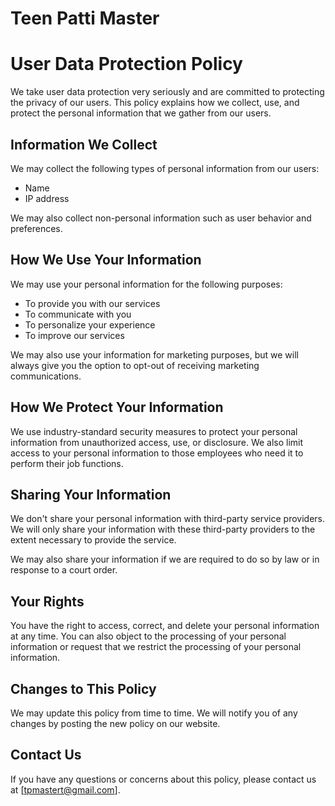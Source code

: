 
# Teen Patti Master


# User Data Protection Policy

We take user data protection very seriously and are committed to protecting the privacy of our users. This policy explains how we collect, use, and protect the personal information that we gather from our users.

## Information We Collect

We may collect the following types of personal information from our users:

- Name
- IP address

We may also collect non-personal information such as user behavior and preferences.

## How We Use Your Information

We may use your personal information for the following purposes:

- To provide you with our services
- To communicate with you
- To personalize your experience
- To improve our services

We may also use your information for marketing purposes, but we will always give you the option to opt-out of receiving marketing communications.

## How We Protect Your Information

We use industry-standard security measures to protect your personal information from unauthorized access, use, or disclosure. We also limit access to your personal information to those employees who need it to perform their job functions.

## Sharing Your Information

We don't share your personal information with third-party service providers. We will only share your information with these third-party providers to the extent necessary to provide the service.

We may also share your information if we are required to do so by law or in response to a court order.

## Your Rights

You have the right to access, correct, and delete your personal information at any time. You can also object to the processing of your personal information or request that we restrict the processing of your personal information.

## Changes to This Policy

We may update this policy from time to time. We will notify you of any changes by posting the new policy on our website.

## Contact Us

If you have any questions or concerns about this policy, please contact us at [tpmastert@gmail.com].
